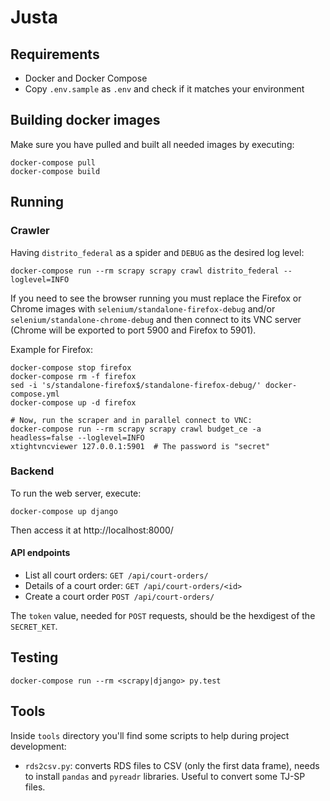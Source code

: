 # Justa

## Requirements

* Docker and Docker Compose
* Copy `.env.sample` as `.env` and check if it matches your environment

## Building docker images

Make sure you have pulled and built all needed images by executing:

```console
docker-compose pull
docker-compose build
```

## Running

### Crawler

Having `distrito_federal` as a spider and `DEBUG` as the desired log level:

```console
docker-compose run --rm scrapy scrapy crawl distrito_federal --loglevel=INFO
```

If you need to see the browser running you must replace the Firefox or Chrome
images with `selenium/standalone-firefox-debug` and/or
`selenium/standalone-chrome-debug` and then connect to its VNC server (Chrome
will be exported to port 5900 and Firefox to 5901).

Example for Firefox:

```console
docker-compose stop firefox
docker-compose rm -f firefox
sed -i 's/standalone-firefox$/standalone-firefox-debug/' docker-compose.yml
docker-compose up -d firefox

# Now, run the scraper and in parallel connect to VNC:
docker-compose run --rm scrapy scrapy crawl budget_ce -a headless=false --loglevel=INFO
xtightvncviewer 127.0.0.1:5901  # The password is "secret"
```

### Backend

To run the web server, execute:

```console
docker-compose up django
```

Then access it at http://localhost:8000/


#### API endpoints

* List all court orders: `GET /api/court-orders/`
* Details of a court order: `GET /api/court-orders/<id>`
* Create a court order `POST /api/court-orders/`

The `token` value, needed for `POST` requests, should be the hexdigest of the
`SECRET_KET`.

## Testing

```console
docker-compose run --rm <scrapy|django> py.test
```

## Tools

Inside `tools` directory you'll find some scripts to help during project
development:

- `rds2csv.py`: converts RDS files to CSV (only the first data frame), needs to
  install `pandas` and `pyreadr` libraries. Useful to convert some TJ-SP files.

